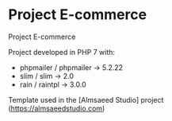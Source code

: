 # Project E-commerce

Project E-commerce

Project developed in PHP 7 with:
* phpmailer / phpmailer -> 5.2.22
* slim / slim -> 2.0
* rain / raintpl -> 3.0.0


Template used in the [Almsaeed Studio] project (https://almsaeedstudio.com)